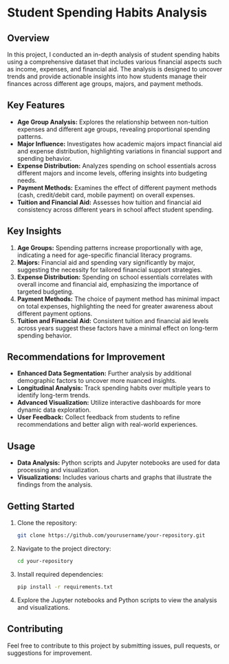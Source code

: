 
# Student Spending Habits Analysis

## Overview

In this project, I conducted an in-depth analysis of student spending habits using a comprehensive dataset that includes various financial aspects such as income, expenses, and financial aid. The analysis is designed to uncover trends and provide actionable insights into how students manage their finances across different age groups, majors, and payment methods.

## Key Features

- **Age Group Analysis:** Explores the relationship between non-tuition expenses and different age groups, revealing proportional spending patterns.
- **Major Influence:** Investigates how academic majors impact financial aid and expense distribution, highlighting variations in financial support and spending behavior.
- **Expense Distribution:** Analyzes spending on school essentials across different majors and income levels, offering insights into budgeting needs.
- **Payment Methods:** Examines the effect of different payment methods (cash, credit/debit card, mobile payment) on overall expenses.
- **Tuition and Financial Aid:** Assesses how tuition and financial aid consistency across different years in school affect student spending.

## Key Insights

1. **Age Groups:** Spending patterns increase proportionally with age, indicating a need for age-specific financial literacy programs.
2. **Majors:** Financial aid and spending vary significantly by major, suggesting the necessity for tailored financial support strategies.
3. **Expense Distribution:** Spending on school essentials correlates with overall income and financial aid, emphasizing the importance of targeted budgeting.
4. **Payment Methods:** The choice of payment method has minimal impact on total expenses, highlighting the need for greater awareness about different payment options.
5. **Tuition and Financial Aid:** Consistent tuition and financial aid levels across years suggest these factors have a minimal effect on long-term spending behavior.

## Recommendations for Improvement

- **Enhanced Data Segmentation:** Further analysis by additional demographic factors to uncover more nuanced insights.
- **Longitudinal Analysis:** Track spending habits over multiple years to identify long-term trends.
- **Advanced Visualization:** Utilize interactive dashboards for more dynamic data exploration.
- **User Feedback:** Collect feedback from students to refine recommendations and better align with real-world experiences.

## Usage

- **Data Analysis:** Python scripts and Jupyter notebooks are used for data processing and visualization.
- **Visualizations:** Includes various charts and graphs that illustrate the findings from the analysis.

## Getting Started

1. Clone the repository:
   ```bash
   git clone https://github.com/yourusername/your-repository.git
   ```
2. Navigate to the project directory:
   ```bash
   cd your-repository
   ```
3. Install required dependencies:
   ```bash
   pip install -r requirements.txt
   ```
4. Explore the Jupyter notebooks and Python scripts to view the analysis and visualizations.

## Contributing

Feel free to contribute to this project by submitting issues, pull requests, or suggestions for improvement.
